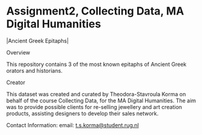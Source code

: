 # Assignment2, Collecting Data, MA Digital Humanities

|Ancient Greek Epitaphs|

Overview

This repository contains 3 of the most known epitaphs of Ancient Greek orators and historians. 


Creator 

This dataset was created and curated by Theodora-Stavroula Korma on behalf of the course Collecting Data, for the MA Digital Humanities. The aim was to provide possible clients for re-selling jewellery and art creation products, assisting designers to develop their sales network.

Contact Information:
email: t.s.korma@student.rug.nl
